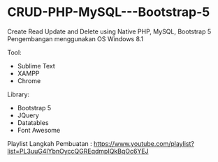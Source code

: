 # CRUD-PHP-MySQL---Bootstrap-5
Create Read Update and Delete using Native PHP, MySQL, Bootstrap 5
Pengembangan menggunakan OS Windows 8.1

Tool:
- Sublime Text
- XAMPP
- Chrome

Library:
- Bootstrap 5
- JQuery
- Datatables
- Font Awesome

Playlist Langkah Pembuatan :
https://www.youtube.com/playlist?list=PL3uuG4lYbnOyccQGREqdmpIQkBqOc6YEJ
